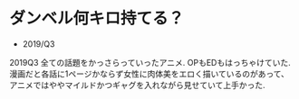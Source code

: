 # ダンベル何キロ持てる？

- 2019/Q3

2019Q3 全ての話題をかっさらっていったアニメ.
OPもEDもはっちゃけていた.
漫画だと各話に1ページかならず女性に肉体美をエロく描いているのがあって、アニメではややマイルドかつギャグを入れながら見せていて上手かった.
